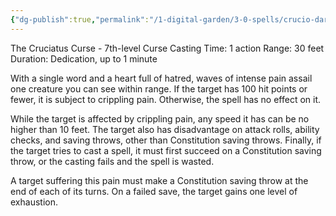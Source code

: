 ```yaml
---
{"dg-publish":true,"permalink":"/1-digital-garden/3-0-spells/crucio-dark/"}
---
```


The Cruciatus Curse - 7th-level Curse
Casting Time: 1 action
Range: 30 feet
Duration: Dedication, up to 1 minute

With a single word and a heart full of hatred, waves of intense pain assail one creature you can see within range. If the target has 100 hit points or fewer, it is subject to crippling pain. Otherwise, the spell has no effect on it.

While the target is affected by crippling pain, any speed it has can be no higher than 10 feet. The target also has disadvantage on attack rolls, ability checks, and saving throws, other than Constitution saving throws. Finally, if the target tries to cast a spell, it must first succeed on a Constitution saving throw, or the casting fails and the spell is wasted.

A target suffering this pain must make a Constitution saving throw at the end of each of its turns. On a failed save, the target gains one level of exhaustion.